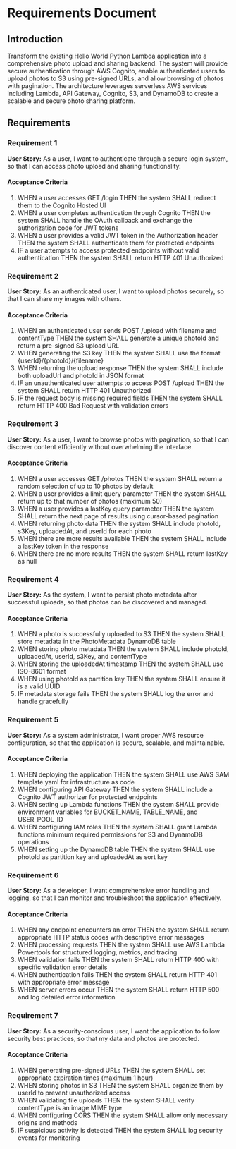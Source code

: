 # Requirements Document

## Introduction

Transform the existing Hello World Python Lambda application into a comprehensive photo upload and sharing backend. The system will provide secure authentication through AWS Cognito, enable authenticated users to upload photos to S3 using pre-signed URLs, and allow browsing of photos with pagination. The architecture leverages serverless AWS services including Lambda, API Gateway, Cognito, S3, and DynamoDB to create a scalable and secure photo sharing platform.

## Requirements

### Requirement 1

**User Story:** As a user, I want to authenticate through a secure login system, so that I can access photo upload and sharing functionality.

#### Acceptance Criteria

1. WHEN a user accesses GET /login THEN the system SHALL redirect them to the Cognito Hosted UI
2. WHEN a user completes authentication through Cognito THEN the system SHALL handle the OAuth callback and exchange the authorization code for JWT tokens
3. WHEN a user provides a valid JWT token in the Authorization header THEN the system SHALL authenticate them for protected endpoints
4. IF a user attempts to access protected endpoints without valid authentication THEN the system SHALL return HTTP 401 Unauthorized

### Requirement 2

**User Story:** As an authenticated user, I want to upload photos securely, so that I can share my images with others.

#### Acceptance Criteria

1. WHEN an authenticated user sends POST /upload with filename and contentType THEN the system SHALL generate a unique photoId and return a pre-signed S3 upload URL
2. WHEN generating the S3 key THEN the system SHALL use the format {userId}/{photoId}/{filename}
3. WHEN returning the upload response THEN the system SHALL include both uploadUrl and photoId in JSON format
4. IF an unauthenticated user attempts to access POST /upload THEN the system SHALL return HTTP 401 Unauthorized
5. IF the request body is missing required fields THEN the system SHALL return HTTP 400 Bad Request with validation errors

### Requirement 3

**User Story:** As a user, I want to browse photos with pagination, so that I can discover content efficiently without overwhelming the interface.

#### Acceptance Criteria

1. WHEN a user accesses GET /photos THEN the system SHALL return a random selection of up to 10 photos by default
2. WHEN a user provides a limit query parameter THEN the system SHALL return up to that number of photos (maximum 50)
3. WHEN a user provides a lastKey query parameter THEN the system SHALL return the next page of results using cursor-based pagination
4. WHEN returning photo data THEN the system SHALL include photoId, s3Key, uploadedAt, and userId for each photo
5. WHEN there are more results available THEN the system SHALL include a lastKey token in the response
6. WHEN there are no more results THEN the system SHALL return lastKey as null

### Requirement 4

**User Story:** As the system, I want to persist photo metadata after successful uploads, so that photos can be discovered and managed.

#### Acceptance Criteria

1. WHEN a photo is successfully uploaded to S3 THEN the system SHALL store metadata in the PhotoMetadata DynamoDB table
2. WHEN storing photo metadata THEN the system SHALL include photoId, uploadedAt, userId, s3Key, and contentType
3. WHEN storing the uploadedAt timestamp THEN the system SHALL use ISO-8601 format
4. WHEN using photoId as partition key THEN the system SHALL ensure it is a valid UUID
5. IF metadata storage fails THEN the system SHALL log the error and handle gracefully

### Requirement 5

**User Story:** As a system administrator, I want proper AWS resource configuration, so that the application is secure, scalable, and maintainable.

#### Acceptance Criteria

1. WHEN deploying the application THEN the system SHALL use AWS SAM template.yaml for infrastructure as code
2. WHEN configuring API Gateway THEN the system SHALL include a Cognito JWT authorizer for protected endpoints
3. WHEN setting up Lambda functions THEN the system SHALL provide environment variables for BUCKET_NAME, TABLE_NAME, and USER_POOL_ID
4. WHEN configuring IAM roles THEN the system SHALL grant Lambda functions minimum required permissions for S3 and DynamoDB operations
5. WHEN setting up the DynamoDB table THEN the system SHALL use photoId as partition key and uploadedAt as sort key

### Requirement 6

**User Story:** As a developer, I want comprehensive error handling and logging, so that I can monitor and troubleshoot the application effectively.

#### Acceptance Criteria

1. WHEN any endpoint encounters an error THEN the system SHALL return appropriate HTTP status codes with descriptive error messages
2. WHEN processing requests THEN the system SHALL use AWS Lambda Powertools for structured logging, metrics, and tracing
3. WHEN validation fails THEN the system SHALL return HTTP 400 with specific validation error details
4. WHEN authentication fails THEN the system SHALL return HTTP 401 with appropriate error message
5. WHEN server errors occur THEN the system SHALL return HTTP 500 and log detailed error information

### Requirement 7

**User Story:** As a security-conscious user, I want the application to follow security best practices, so that my data and photos are protected.

#### Acceptance Criteria

1. WHEN generating pre-signed URLs THEN the system SHALL set appropriate expiration times (maximum 1 hour)
2. WHEN storing photos in S3 THEN the system SHALL organize them by userId to prevent unauthorized access
3. WHEN validating file uploads THEN the system SHALL verify contentType is an image MIME type
4. WHEN configuring CORS THEN the system SHALL allow only necessary origins and methods
5. IF suspicious activity is detected THEN the system SHALL log security events for monitoring